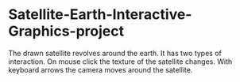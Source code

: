 # Satellite-Earth-Interactive-Graphics-project
The drawn satellite revolves around the earth. It has two types of interaction. On mouse click the texture of the satellite changes. With keyboard arrows the camera moves around the satellite.
